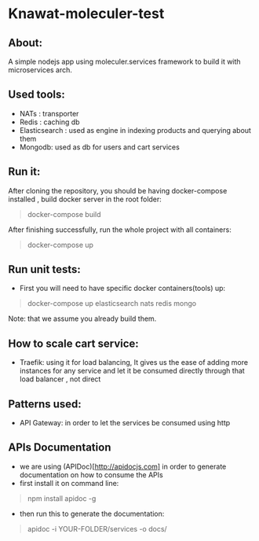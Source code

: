 
# Knawat-moleculer-test 
## About:
A simple nodejs app using moleculer.services framework to build it with microservices arch. 

## Used tools:

 - NATs : transporter
 - Redis : caching db
 - Elasticsearch : used as engine in indexing products and querying about them
 - Mongodb: used as db for users and cart services


## Run it:
After cloning the repository, you should be having docker-compose installed , build docker server in the root folder: 
> docker-compose build

After finishing successfully, run the whole project with all containers:
>docker-compose up

## Run unit tests:
* First you will need to have specific docker containers(tools) up:
>  docker-compose up elasticsearch nats redis mongo

Note: that we assume you already build them.


## How to scale cart service:
 - Traefik: using it for load balancing, It gives us the ease of adding more instances for any service and let it be consumed directly through that load balancer , not direct
## Patterns used:

 - API Gateway: in order to let the services be consumed using http

## APIs Documentation
- we are using (APIDoc)[http://apidocjs.com] in order to generate documentation on how to consume the APIs
- first install it on command line:
> npm install apidoc -g
- then run this to generate the documentation:
> apidoc -i YOUR-FOLDER/services -o docs/ 